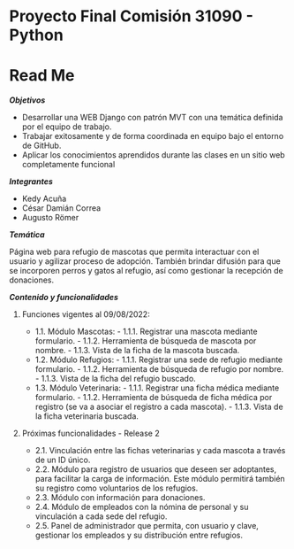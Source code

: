 # Proyecto Final Comisión 31090 - Python
# Read Me

***Objetivos***

- Desarrollar una WEB Django con patrón MVT con una temática definida por el equipo de trabajo.
- Trabajar exitosamente y de forma coordinada en equipo bajo el entorno de GitHub.
- Aplicar los conocimientos aprendidos durante las clases en un sitio web completamente funcional

***Integrantes***

- Kedy Acuña
- César Damián Correa
- Augusto Römer

***Temática***

Página web para refugio de mascotas que permita interactuar con el usuario y agilizar proceso de adopción. 
También brindar difusión para que se incorporen perros y gatos al refugio, así como gestionar la recepción de donaciones.

***Contenido y funcionalidades***

1. Funciones vigentes al 09/08/2022:
   - 1.1. Módulo Mascotas:
          - 1.1.1. Registrar una mascota mediante formulario.
          - 1.1.2. Herramienta de búsqueda de mascota por nombre.
          - 1.1.3. Vista de la ficha de la mascota buscada.
   - 1.2. Módulo Refugios:
          - 1.1.1. Registrar una sede de refugio mediante formulario.
          - 1.1.2. Herramienta de búsqueda de refugio por nombre.
          - 1.1.3. Vista de la ficha del refugio buscado.
   - 1.3. Módulo Veterinaria:
          - 1.1.1. Registrar una ficha médica mediante formulario.
          - 1.1.2. Herramienta de búsqueda de ficha médica por registro (se va a asociar el registro a cada mascota).
          - 1.1.3. Vista de la ficha veterinaria buscada.

2. Próximas funcionalidades - Release 2
   - 2.1. Vinculación entre las fichas veterinarias y cada mascota a través de un ID único.
   - 2.2. Módulo para registro de usuarios que deseen ser adoptantes, para facilitar la carga de información. Este módulo permitirá también su registro como voluntarios de los refugios.
   - 2.3. Módulo con información para donaciones. 
   - 2.4. Módulo de empleados con la nómina de personal y su vinculación a cada sede del refugio. 
   - 2.5. Panel de administrador que permita, con usuario y clave, gestionar los empleados y su distribución entre refugios.
